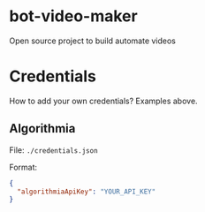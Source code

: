 # bot-video-maker

Open source project to build automate videos

# Credentials

How to add your own credentials? Examples above.

## Algorithmia

File: `./credentials.json`

Format:

```json
{
  "algorithmiaApiKey": "YOUR_API_KEY"
}
```
